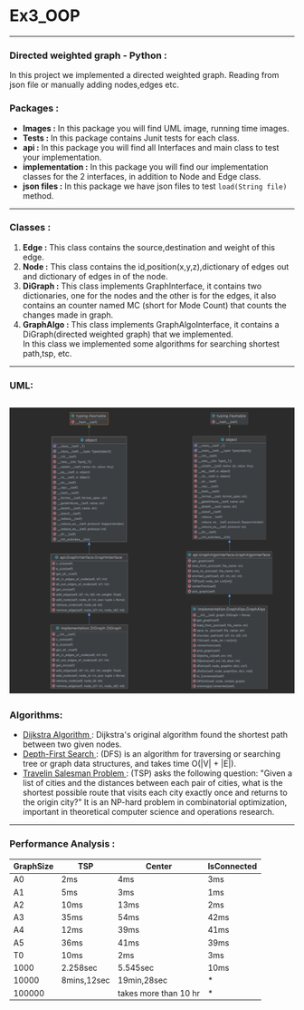 # Ex3_OOP
----

### Directed weighted graph - Python :
In this project we implemented a directed weighted graph. Reading from json file or manually adding nodes,edges etc. <br>

### Packages :
- __Images :__ In this package you will find UML image, running time images. <br>
- __Tests :__ In this package contains Junit tests for each class. <br>
- __api :__ In this package you will find all Interfaces and main class to test your implementation. <br>
- __implementation :__ In this package you will find our implementation classes for the 2 interfaces, in addition to Node and Edge class. <br>
- __json files :__ In this package we have json files to test `load(String file)` method. <br>
---

### Classes :
1) __Edge :__ This class contains the source,destination and weight of this edge.
2) __Node :__ This class contains the id,position(x,y,z),dictionary of edges out and dictionary of edges in of the node.
3) __DiGraph :__ This class implements GraphInterface, it contains two dictionaries, one for the nodes and the other is for the edges, it also contains an counter named MC (short for Mode Count) that counts the changes made in graph.
4) __GraphAlgo :__ This class implements GraphAlgoInterface, it contains a DiGraph(directed weighted graph) that we implemented. <br> In this class we implemented some algorithms for searching shortest path,tsp, etc.
---

### UML:
![UML](https://github.com/Lara1011/Ex3_OOP/blob/2e1f5d5f1ccb5f19a953f229103371f0ac47a482/Images/UML.png)
---

### Algorithms:
- [Dijkstra Algorithm ](https://en.wikipedia.org/wiki/Dijkstra%27s_algorithm): Dijkstra's original algorithm found the shortest path between two given nodes.
- [Depth-First Search ](https://en.wikipedia.org/wiki/Depth-first_search): (DFS) is an algorithm for traversing or searching tree or graph data structures,  and takes time O(|V| + |E|).
- [Travelin Salesman Problem ](https://en.wikipedia.org/wiki/Travelling_salesman_problem): (TSP) asks the following question: "Given a list of cities and the distances between each pair of cities, what is the shortest possible route that visits each city exactly once and returns to the origin city?" It is an NP-hard problem in combinatorial optimization, important in theoretical computer science and operations research.
---

### Performance Analysis :
| GraphSize | TSP |	Center | IsConnected |
|-----------|-----|--------|-------------|
|    A0     | 2ms |  4ms   |     3ms     |
|    A1   	| 5ms |  3ms   |     1ms     |
|    A2     |10ms |  13ms  |     2ms     |
|    A3   	|35ms |  54ms  |     42ms    |
|    A4     |12ms |  39ms  |     41ms    |
|    A5   	|36ms |  41ms  |     39ms    |
|    T0     |10ms |  2ms   |     3ms     |
|   1000    |2.258sec|5.545sec|     10ms     | 
|   10000   |8mins,12sec|19min,28sec|     *     |
|   100000  ||takes more than 10 hr|     *     |
